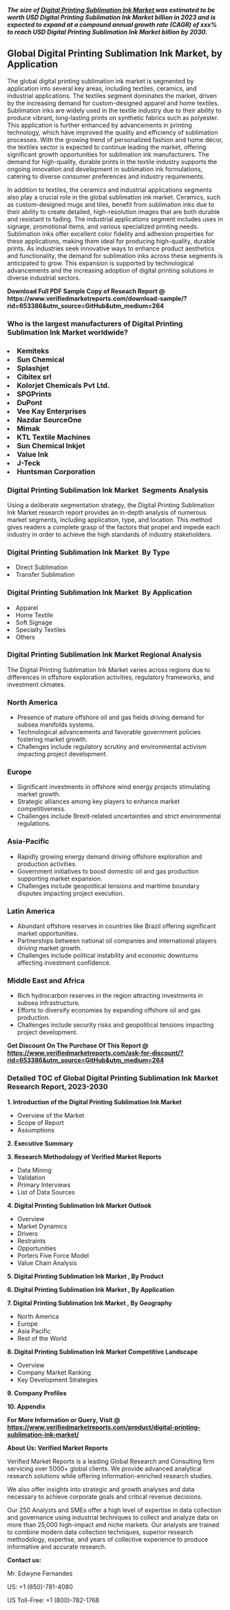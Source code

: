 <p><em><strong>The size of <a href="https://www.verifiedmarketreports.com/download-sample/?rid=653386&utm_source=GitHub&utm_medium=264" target="_blank">Digital Printing Sublimation Ink Market </a> was estimated to be worth USD Digital Printing Sublimation Ink Market billion in 2023 and is expected to expand at a compound annual growth rate (CAGR) of xxx% to reach USD Digital Printing Sublimation Ink Market billion by 2030.</strong></em><br /><h2>Global Digital Printing Sublimation Ink Market, by Application</h2><p>The global digital printing sublimation ink market is segmented by application into several key areas, including textiles, ceramics, and industrial applications. The textiles segment dominates the market, driven by the increasing demand for custom-designed apparel and home textiles. Sublimation inks are widely used in the textile industry due to their ability to produce vibrant, long-lasting prints on synthetic fabrics such as polyester. This application is further enhanced by advancements in printing technology, which have improved the quality and efficiency of sublimation processes. With the growing trend of personalized fashion and home décor, the textiles sector is expected to continue leading the market, offering significant growth opportunities for sublimation ink manufacturers. The demand for high-quality, durable prints in the textile industry supports the ongoing innovation and development in sublimation ink formulations, catering to diverse consumer preferences and industry requirements.</p><p>In addition to textiles, the ceramics and industrial applications segments also play a crucial role in the global sublimation ink market. Ceramics, such as custom-designed mugs and tiles, benefit from sublimation inks due to their ability to create detailed, high-resolution images that are both durable and resistant to fading. The industrial applications segment includes uses in signage, promotional items, and various specialized printing needs. Sublimation inks offer excellent color fidelity and adhesion properties for these applications, making them ideal for producing high-quality, durable prints. As industries seek innovative ways to enhance product aesthetics and functionality, the demand for sublimation inks across these segments is anticipated to grow. This expansion is supported by technological advancements and the increasing adoption of digital printing solutions in diverse industrial sectors.</p></p><p id="" class=""><strong>Download Full PDF Sample Copy of Reseach Report @ <a target="">https://www.verifiedmarketreports.com/download-sample/?rid=653386&utm_source=GitHub&utm_medium=264</a></strong></p><h3 id="" class="">Who is the largest manufacturers of&nbsp;Digital Printing Sublimation Ink Market worldwide?</h3><h3 class=""></Li><Li>Kemiteks</Li><Li> Sun Chemical</Li><Li> Splashjet</Li><Li> Cibitex srl</Li><Li> Kolorjet Chemicals Pvt Ltd.</Li><Li> SPGPrints</Li><Li> DuPont</Li><Li> Vee Kay Enterprises</Li><Li> Nazdar SourceOne</Li><Li> Mimak</Li><Li> KTL Textile Machines</Li><Li> Sun Chemical Inkjet</Li><Li> Value Ink</Li><Li> J-Teck</Li><Li> Huntsman Corporation</h3><h3 id="" class="">Digital Printing Sublimation Ink Market &nbsp;Segments Analysis</h3><p id="" class="">Using a deliberate segmentation strategy, the Digital Printing Sublimation Ink Market research report provides an in-depth analysis of numerous market segments, including application, type, and location. This method gives readers a complete grasp of the factors that propel and impede each industry in order to achieve the high standards of industry stakeholders.</p><h3 id="" class="">Digital Printing Sublimation Ink Market &nbsp;By Type</h3><p></Li><Li>Direct Sublimation</Li><Li> Transfer Sublimation</p><h3 id="" class="">Digital Printing Sublimation Ink Market &nbsp;By Application</h3><p class=""></Li><Li>Apparel</Li><Li> Home Textile</Li><Li> Soft Signage</Li><Li> Specialty Textiles</Li><Li> Others</p><h3 id="" class="">Digital Printing Sublimation Ink Market Regional Analysis</h3><p id="" class="">The Digital Printing Sublimation Ink Market varies across regions due to differences in offshore exploration activities, regulatory frameworks, and investment climates.</p><h3 id="" class="">North America</h3><ul><li>Presence of mature offshore oil and gas fields driving demand for subsea manifolds systems.</li><li>Technological advancements and favorable government policies fostering market growth.</li><li>Challenges include regulatory scrutiny and environmental activism impacting project development.</li></ul><h3 id="" class="">Europe</h3><ul><li>Significant investments in offshore wind energy projects stimulating market growth.</li><li>Strategic alliances among key players to enhance market competitiveness.</li><li>Challenges include Brexit-related uncertainties and strict environmental regulations.</li></ul><h3 id="" class="">Asia-Pacific</h3><ul><li>Rapidly growing energy demand driving offshore exploration and production activities.</li><li>Government initiatives to boost domestic oil and gas production supporting market expansion.</li><li>Challenges include geopolitical tensions and maritime boundary disputes impacting project execution.</li></ul><h3 id="" class="">Latin America</h3><ul><li>Abundant offshore reserves in countries like Brazil offering significant market opportunities.</li><li>Partnerships between national oil companies and international players driving market growth.</li><li>Challenges include political instability and economic downturns affecting investment confidence.</li></ul><h3 id="" class="">Middle East and Africa</h3><ul><li>Rich hydrocarbon reserves in the region attracting investments in subsea infrastructure.</li><li>Efforts to diversify economies by expanding offshore oil and gas production.</li><li>Challenges include security risks and geopolitical tensions impacting project development.</li></ul><p id="" class=""><strong>Get Discount On The Purchase Of This Report @ <a href="https://www.verifiedmarketreports.com/ask-for-discount/?rid=653386&utm_source=GitHub&utm_medium=264" target="_blank">https://www.verifiedmarketreports.com/ask-for-discount/?rid=653386&utm_source=GitHub&utm_medium=264</a></strong></p><h3 id="" class="">Detailed TOC of Global Digital Printing Sublimation Ink Market Research Report, 2023-2030</h3><p id="" class=""><strong>1. Introduction of the Digital Printing Sublimation Ink Market </strong></p><ul><li>Overview of the Market</li><li>Scope of Report</li><li>Assumptions</li></ul><p id="" class=""><strong>2. Executive Summary</strong></p><p id="" class=""><strong>3. Research Methodology of Verified Market Reports</strong></p><ul><li>Data Mining</li><li>Validation</li><li>Primary Interviews</li><li>List of Data Sources</li></ul><p id="" class=""><strong>4. Digital Printing Sublimation Ink Market Outlook</strong></p><ul><li>Overview</li><li>Market Dynamics</li><li>Drivers</li><li>Restraints</li><li>Opportunities</li><li>Porters Five Force Model</li><li>Value Chain Analysis</li></ul><p id="" class=""><strong>5. Digital Printing Sublimation Ink Market , By Product</strong></p><p id="" class=""><strong>6. Digital Printing Sublimation Ink Market , By Application</strong></p><p id="" class=""><strong>7. Digital Printing Sublimation Ink Market , By Geography</strong></p><ul><li>North America</li><li>Europe</li><li>Asia Pacific</li><li>Rest of the World</li></ul><p id="" class=""><strong>8. Digital Printing Sublimation Ink Market Competitive Landscape</strong></p><ul><li>Overview</li><li>Company Market Ranking</li><li>Key Development Strategies</li></ul><p id="" class=""><strong>9. Company Profiles</strong></p><p id="" class=""><strong>10. Appendix</strong></p><p id="" class=""><strong>For More Information or Query, Visit @ <a href="https://www.verifiedmarketreports.com/product/digital-printing-sublimation-ink-market/" target="_blank">https://www.verifiedmarketreports.com/product/digital-printing-sublimation-ink-market/</a></strong></p><p id="" class=""><strong>About Us: Verified Market Reports</strong></p><p id="" class="">Verified Market Reports is a leading Global Research and Consulting firm servicing over 5000+ global clients. We provide advanced analytical research solutions while offering information-enriched research studies.</p><p id="" class="">We also offer insights into strategic and growth analyses and data necessary to achieve corporate goals and critical revenue decisions.</p><p id="" class="">Our 250 Analysts and SMEs offer a high level of expertise in data collection and governance using industrial techniques to collect and analyze data on more than 25,000 high-impact and niche markets. Our analysts are trained to combine modern data collection techniques, superior research methodology, expertise, and years of collective experience to produce informative and accurate research.</p><p id="" class=""><strong>Contact us:</strong></p><p id="" class="">Mr. Edwyne Fernandes</p><p id="" class="">US: +1 (650)-781-4080</p><p id="" class="">US Toll-Free: +1 (800)-782-1768</p>
